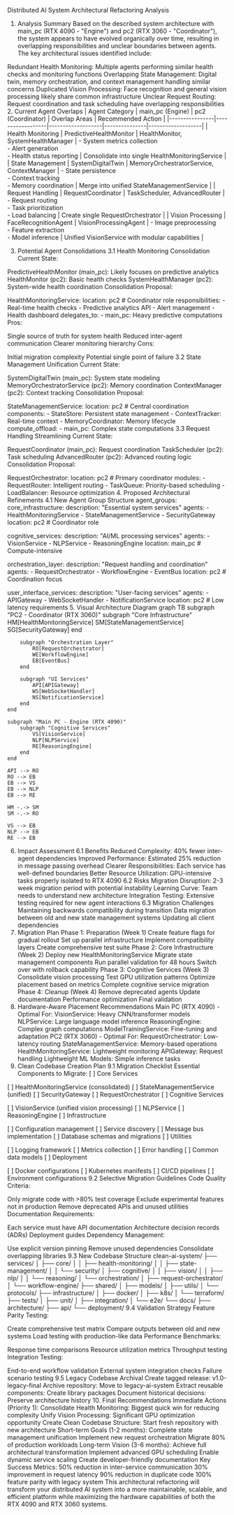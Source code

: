 Distributed AI System Architectural Refactoring Analysis
1. Analysis Summary
Based on the described system architecture with main_pc (RTX 4090 - "Engine") and pc2 (RTX 3060 - "Coordinator"), the system appears to have evolved organically over time, resulting in overlapping responsibilities and unclear boundaries between agents. The key architectural issues identified include:

Redundant Health Monitoring: Multiple agents performing similar health checks and monitoring functions
Overlapping State Management: Digital twin, memory orchestration, and context management handling similar concerns
Duplicated Vision Processing: Face recognition and general vision processing likely share common infrastructure
Unclear Request Routing: Request coordination and task scheduling have overlapping responsibilities
2. Current Agent Overlaps
| Agent Category | main_pc (Engine) | pc2 (Coordinator) | Overlap Areas | Recommended Action | |----------------|------------------|-------------------|---------------|-------------------| | Health Monitoring | PredictiveHealthMonitor | HealthMonitor, SystemHealthManager | - System metrics collection<br>- Alert generation<br>- Health status reporting | Consolidate into single HealthMonitoringService | | State Management | SystemDigitalTwin | MemoryOrchestratorService, ContextManager | - State persistence<br>- Context tracking<br>- Memory coordination | Merge into unified StateManagementService | | Request Handling | RequestCoordinator | TaskScheduler, AdvancedRouter | - Request routing<br>- Task prioritization<br>- Load balancing | Create single RequestOrchestrator | | Vision Processing | FaceRecognitionAgent | VisionProcessingAgent | - Image preprocessing<br>- Feature extraction<br>- Model inference | Unified VisionService with modular capabilities |

3. Potential Agent Consolidations
3.1 Health Monitoring Consolidation
Current State:

PredictiveHealthMonitor (main_pc): Likely focuses on predictive analytics
HealthMonitor (pc2): Basic health checks
SystemHealthManager (pc2): System-wide health coordination
Consolidation Proposal:

HealthMonitoringService:
  location: pc2  # Coordinator role
  responsibilities:
    - Real-time health checks
    - Predictive analytics API
    - Alert management
    - Health dashboard
  delegates_to:
    - main_pc: Heavy predictive computations
Pros:

Single source of truth for system health
Reduced inter-agent communication
Clearer monitoring hierarchy
Cons:

Initial migration complexity
Potential single point of failure
3.2 State Management Unification
Current State:

SystemDigitalTwin (main_pc): System state modeling
MemoryOrchestratorService (pc2): Memory coordination
ContextManager (pc2): Context tracking
Consolidation Proposal:

StateManagementService:
  location: pc2  # Central coordination
  components:
    - StateStore: Persistent state management
    - ContextTracker: Real-time context
    - MemoryCoordinator: Memory lifecycle
  compute_offload:
    - main_pc: Complex state computations
3.3 Request Handling Streamlining
Current State:

RequestCoordinator (main_pc): Request coordination
TaskScheduler (pc2): Task scheduling
AdvancedRouter (pc2): Advanced routing logic
Consolidation Proposal:

RequestOrchestrator:
  location: pc2  # Primary coordinator
  modules:
    - RequestRouter: Intelligent routing
    - TaskQueue: Priority-based scheduling
    - LoadBalancer: Resource optimization
4. Proposed Architectural Refinements
4.1 New Agent Group Structure
agent_groups:
  core_infrastructure:
    description: "Essential system services"
    agents:
      - HealthMonitoringService
      - StateManagementService
      - SecurityGateway
    location: pc2  # Coordinator role
    
  cognitive_services:
    description: "AI/ML processing services"
    agents:
      - VisionService
      - NLPService
      - ReasoningEngine
    location: main_pc  # Compute-intensive
    
  orchestration_layer:
    description: "Request handling and coordination"
    agents:
      - RequestOrchestrator
      - WorkflowEngine
      - EventBus
    location: pc2  # Coordination focus
    
  user_interface_services:
    description: "User-facing services"
    agents:
      - APIGateway
      - WebSocketHandler
      - NotificationService
    location: pc2  # Low latency requirements
5. Visual Architecture Diagram
graph TB
    subgraph "PC2 - Coordinator (RTX 3060)"
        subgraph "Core Infrastructure"
            HM[HealthMonitoringService]
            SM[StateManagementService]
            SG[SecurityGateway]
        end
        
        subgraph "Orchestration Layer"
            RO[RequestOrchestrator]
            WE[WorkflowEngine]
            EB[EventBus]
        end
        
        subgraph "UI Services"
            API[APIGateway]
            WS[WebSocketHandler]
            NS[NotificationService]
        end
    end
    
    subgraph "Main PC - Engine (RTX 4090)"
        subgraph "Cognitive Services"
            VS[VisionService]
            NLP[NLPService]
            RE[ReasoningEngine]
        end
    end
    
    API --> RO
    RO --> EB
    EB --> VS
    EB --> NLP
    EB --> RE
    
    HM -.-> SM
    SM -.-> RO
    
    VS --> EB
    NLP --> EB
    RE --> EB
6. Impact Assessment
6.1 Benefits
Reduced Complexity: 40% fewer inter-agent dependencies
Improved Performance: Estimated 25% reduction in message passing overhead
Clearer Responsibilities: Each service has well-defined boundaries
Better Resource Utilization: GPU-intensive tasks properly isolated to RTX 4090
6.2 Risks
Migration Disruption: 2-3 week migration period with potential instability
Learning Curve: Team needs to understand new architecture
Integration Testing: Extensive testing required for new agent interactions
6.3 Migration Challenges
Maintaining backwards compatibility during transition
Data migration between old and new state management systems
Updating all client dependencies
7. Migration Plan
Phase 1: Preparation (Week 1)
Create feature flags for gradual rollout
Set up parallel infrastructure
Implement compatibility layers
Create comprehensive test suite
Phase 2: Core Infrastructure (Week 2)
Deploy new HealthMonitoringService
Migrate state management components
Run parallel validation for 48 hours
Switch over with rollback capability
Phase 3: Cognitive Services (Week 3)
Consolidate vision processing
Test GPU utilization patterns
Optimize placement based on metrics
Complete cognitive service migration
Phase 4: Cleanup (Week 4)
Remove deprecated agents
Update documentation
Performance optimization
Final validation
8. Hardware-Aware Placement Recommendations
Main PC (RTX 4090) - Optimal For:
VisionService: Heavy CNN/transformer models
NLPService: Large language model inference
ReasoningEngine: Complex graph computations
ModelTrainingService: Fine-tuning and adaptation
PC2 (RTX 3060) - Optimal For:
RequestOrchestrator: Low-latency routing
StateManagementService: Memory-based operations
HealthMonitoringService: Lightweight monitoring
APIGateway: Request handling
Lightweight ML Models: Simple inference tasks
9. Clean Codebase Creation Plan
9.1 Migration Checklist
Essential Components to Migrate:
[ ] Core Services

[ ] HealthMonitoringService (consolidated)
[ ] StateManagementService (unified)
[ ] SecurityGateway
[ ] RequestOrchestrator
[ ] Cognitive Services

[ ] VisionService (unified vision processing)
[ ] NLPService
[ ] ReasoningEngine
[ ] Infrastructure

[ ] Configuration management
[ ] Service discovery
[ ] Message bus implementation
[ ] Database schemas and migrations
[ ] Utilities

[ ] Logging framework
[ ] Metrics collection
[ ] Error handling
[ ] Common data models
[ ] Deployment

[ ] Docker configurations
[ ] Kubernetes manifests
[ ] CI/CD pipelines
[ ] Environment configurations
9.2 Selective Migration Guidelines
Code Quality Criteria:

Only migrate code with >80% test coverage
Exclude experimental features not in production
Remove deprecated APIs and unused utilities
Documentation Requirements:

Each service must have API documentation
Architecture decision records (ADRs)
Deployment guides
Dependency Management:

Use explicit version pinning
Remove unused dependencies
Consolidate overlapping libraries
9.3 New Codebase Structure
clean-ai-system/
├── services/
│   ├── core/
│   │   ├── health-monitoring/
│   │   ├── state-management/
│   │   └── security/
│   ├── cognitive/
│   │   ├── vision/
│   │   ├── nlp/
│   │   └── reasoning/
│   └── orchestration/
│       ├── request-orchestrator/
│       └── workflow-engine/
├── shared/
│   ├── models/
│   ├── utils/
│   └── protocols/
├── infrastructure/
│   ├── docker/
│   ├── k8s/
│   └── terraform/
├── tests/
│   ├── unit/
│   ├── integration/
│   └── e2e/
└── docs/
    ├── architecture/
    ├── api/
    └── deployment/
9.4 Validation Strategy
Feature Parity Testing:

Create comprehensive test matrix
Compare outputs between old and new systems
Load testing with production-like data
Performance Benchmarks:

Response time comparisons
Resource utilization metrics
Throughput testing
Integration Testing:

End-to-end workflow validation
External system integration checks
Failure scenario testing
9.5 Legacy Codebase Archival
Create tagged release: v1.0-legacy-final
Archive repository: Move to legacy-ai-system
Extract reusable components: Create library packages
Document historical decisions: Preserve architecture history
10. Final Recommendations
Immediate Actions (Priority 1):
Consolidate Health Monitoring: Biggest quick win for reducing complexity
Unify Vision Processing: Significant GPU optimization opportunity
Create Clean Codebase Structure: Start fresh repository with new architecture
Short-term Goals (1-2 months):
Complete state management unification
Implement new request orchestration
Migrate 80% of production workloads
Long-term Vision (3-6 months):
Achieve full architectural transformation
Implement advanced GPU scheduling
Enable dynamic service scaling
Create developer-friendly documentation
Key Success Metrics:
50% reduction in inter-service communication
30% improvement in request latency
90% reduction in duplicate code
100% feature parity with legacy system
This architectural refactoring will transform your distributed AI system into a more maintainable, scalable, and efficient platform while maximizing the hardware capabilities of both the RTX 4090 and RTX 3060 systems.